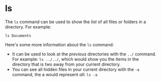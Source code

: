 # ls
The `ls` command can be used to show the _list_  of all files or folders in a directory. For example:

```
ls Documents
```

Here's some more information about the `ls` command:

- It can be used to look at the _previous_ directories with the `../` command. For example: `ls ../../`, which would show you the items in the directory that is two away from your current directory.
- You can see all hidden files in your current directory with the `-a` command, the a would represent _all_: `ls -a`
